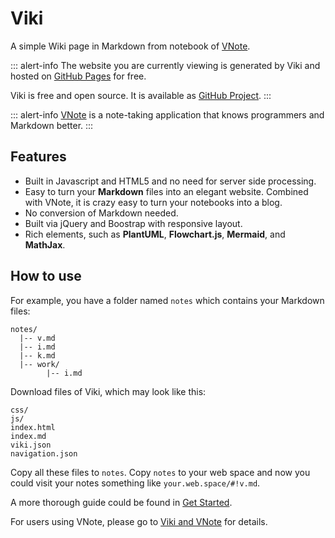 # Viki

A simple Wiki page in Markdown from notebook of [VNote](https://tamlok.github.io/vnote).

::: alert-info
The website you are currently viewing is generated by Viki and hosted on [GitHub Pages](https://github.com/tamlok/viki/tree/gh-pages) for free.

Viki is free and open source. It is available as [GitHub Project](https://github.com/tamlok/viki).
:::

::: alert-info
[VNote](https://tamlok.github.io/vnote) is a note-taking application that knows programmers and Markdown better.
:::

## Features
- Built in Javascript and HTML5 and no need for server side processing.
- Easy to turn your **Markdown** files into an elegant website. Combined with VNote, it is crazy easy to turn your notebooks into a blog.
- No conversion of Markdown needed.
- Built via jQuery and Boostrap with responsive layout.
- Rich elements, such as **PlantUML**, **Flowchart.js**, **Mermaid**, and **MathJax**.

## How to use
For example, you have a folder named `notes` which contains your Markdown files:

```
notes/
  |-- v.md
  |-- i.md
  |-- k.md
  |-- work/
        |-- i.md
```

Download files of Viki, which may look like this:

```
css/
js/
index.html
index.md
viki.json
navigation.json
```

Copy all these files to `notes`. Copy `notes` to your web space and now you could visit your notes something like `your.web.space/#!v.md`.

A more thorough guide could be found in [Get Started](get_started.md).

For users using VNote, please go to [Viki and VNote](docs/Users/Viki%20and%20VNote.md) for details.
